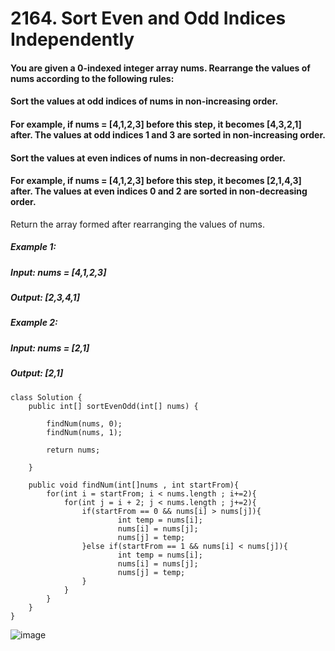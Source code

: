 # 2164. Sort Even and Odd Indices Independently

#### You are given a 0-indexed integer array nums. Rearrange the values of nums according to the following rules:
#### Sort the values at odd indices of nums in non-increasing order.
#### For example, if nums = [4,1,2,3] before this step, it becomes [4,3,2,1] after. The values at odd indices 1 and 3 are sorted in non-increasing order.
#### Sort the values at even indices of nums in non-decreasing order.
#### For example, if nums = [4,1,2,3] before this step, it becomes [2,1,4,3] after. The values at even indices 0 and 2 are sorted in non-decreasing order.

Return the array formed after rearranging the values of nums.

##### Example 1:
#####    Input: nums = [4,1,2,3]
#####    Output: [2,3,4,1]
##### Example 2: 
#####    Input: nums = [2,1]
#####    Output: [2,1]


```
class Solution {
    public int[] sortEvenOdd(int[] nums) {
        
        findNum(nums, 0);
        findNum(nums, 1);
        
        return nums;
        
    }
        
    public void findNum(int[]nums , int startFrom){
        for(int i = startFrom; i < nums.length ; i+=2){
            for(int j = i + 2; j < nums.length ; j+=2){
                if(startFrom == 0 && nums[i] > nums[j]){                    
                        int temp = nums[i];
                        nums[i] = nums[j];
                        nums[j] = temp;
                }else if(startFrom == 1 && nums[i] < nums[j]){
                        int temp = nums[i];
                        nums[i] = nums[j];
                        nums[j] = temp;         
                }
            }
        }
    }
}
```

![image](https://user-images.githubusercontent.com/97871497/189910789-72015b62-4f8f-472a-ba5d-bafb0f2ebed9.png)
